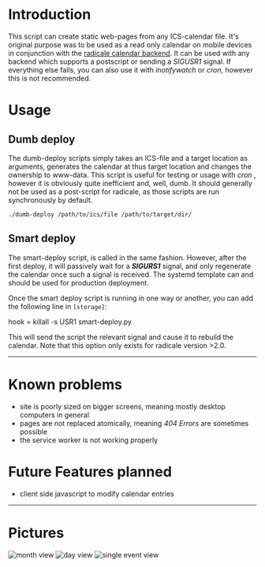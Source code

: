 # Introduction
This script can create static web-pages from any ICS-calendar file. It's original purpose was to be used as a read only calendar on mobile devices in conjunction with the [radicale calendar backend](https://radicale.org/). It can be used with any backend which supports a postscript or sending a *SIGUSR1* signal. If everything else fails, you can also use it with *inotifywatch* or *cron*, however this is not recommended.

# Usage
## Dumb deploy
The dumb-deploy scripts simply takes an ICS-file and a target location as arguments, generates the calendar at thus target location and changes the ownership to www-data. This script is useful for testing or usage with *cron* , however it is obviously quite inefficient and, well, dumb. It should generally not be used as a post-script for radicale, as those scripts are run synchronously by default.

    ./dumb-deploy /path/to/ics/file /path/to/target/dir/

## Smart deploy
The smart-deploy script, is called in the same fashion. However, after the first deploy, it will passively wait for a ***SIGURS1*** signal, and only regenerate the calendar once such a signal is received. The systemd template can and should be used for production deployment.

Once the smart deploy script is running in one way or another, you can add the following line in ``[storage]``:

   hook = killall -s USR1 smart-deploy.py

This will send the script the relevant signal and cause it to rebuild the calendar. Note that this option only exists for radicale version >2.0.

---

# Known problems
* site is poorly sized on bigger screens, meaning mostly desktop computers in general
* pages are not replaced atomically, meaning *404 Errors* are sometimes possible
* the service worker is not working properly

# Future Features planned
* client side javascript to modify calendar entries

---

# Pictures
![month view](https://media.atlantishq.de/month-view.png)
![day view](https://media.atlantishq.de/day-view.png)
![single event view](https://media.atlantishq.de/event-view.png)


